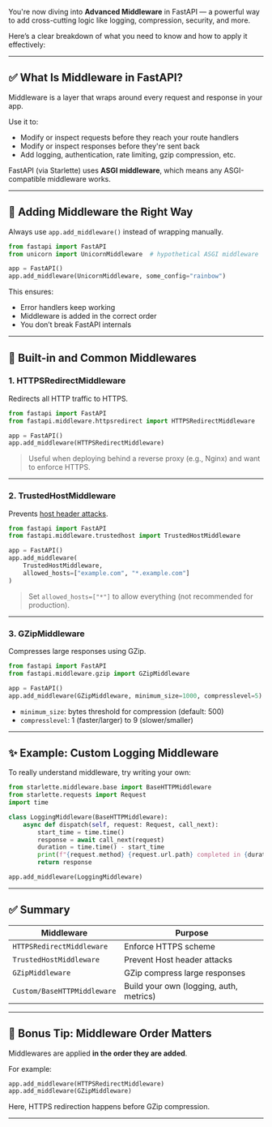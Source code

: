 You're now diving into **Advanced Middleware** in FastAPI — a powerful way to add cross-cutting logic like logging, compression, security, and more.

Here’s a clear breakdown of what you need to know and how to apply it effectively:

---

## ✅ What Is Middleware in FastAPI?

Middleware is a layer that wraps around every request and response in your app.

Use it to:

* Modify or inspect requests before they reach your route handlers
* Modify or inspect responses before they're sent back
* Add logging, authentication, rate limiting, gzip compression, etc.

FastAPI (via Starlette) uses **ASGI middleware**, which means any ASGI-compatible middleware works.

---

## 🔧 Adding Middleware the Right Way

Always use `app.add_middleware()` instead of wrapping manually.

```python
from fastapi import FastAPI
from unicorn import UnicornMiddleware  # hypothetical ASGI middleware

app = FastAPI()
app.add_middleware(UnicornMiddleware, some_config="rainbow")
```

This ensures:

* Error handlers keep working
* Middleware is added in the correct order
* You don’t break FastAPI internals

---

## 🚀 Built-in and Common Middlewares

### 1. **HTTPSRedirectMiddleware**

Redirects all HTTP traffic to HTTPS.

```python
from fastapi import FastAPI
from fastapi.middleware.httpsredirect import HTTPSRedirectMiddleware

app = FastAPI()
app.add_middleware(HTTPSRedirectMiddleware)
```

> Useful when deploying behind a reverse proxy (e.g., Nginx) and want to enforce HTTPS.

---

### 2. **TrustedHostMiddleware**

Prevents [host header attacks](https://portswigger.net/web-security/host-header).

```python
from fastapi import FastAPI
from fastapi.middleware.trustedhost import TrustedHostMiddleware

app = FastAPI()
app.add_middleware(
    TrustedHostMiddleware,
    allowed_hosts=["example.com", "*.example.com"]
)
```

> Set `allowed_hosts=["*"]` to allow everything (not recommended for production).

---

### 3. **GZipMiddleware**

Compresses large responses using GZip.

```python
from fastapi import FastAPI
from fastapi.middleware.gzip import GZipMiddleware

app = FastAPI()
app.add_middleware(GZipMiddleware, minimum_size=1000, compresslevel=5)
```

* `minimum_size`: bytes threshold for compression (default: 500)
* `compresslevel`: 1 (faster/larger) to 9 (slower/smaller)

---

## ✨ Example: Custom Logging Middleware

To really understand middleware, try writing your own:

```python
from starlette.middleware.base import BaseHTTPMiddleware
from starlette.requests import Request
import time

class LoggingMiddleware(BaseHTTPMiddleware):
    async def dispatch(self, request: Request, call_next):
        start_time = time.time()
        response = await call_next(request)
        duration = time.time() - start_time
        print(f"{request.method} {request.url.path} completed in {duration:.2f}s")
        return response

app.add_middleware(LoggingMiddleware)
```

---

## ✅ Summary

| Middleware                  | Purpose                                 |
| --------------------------- | --------------------------------------- |
| `HTTPSRedirectMiddleware`   | Enforce HTTPS scheme                    |
| `TrustedHostMiddleware`     | Prevent Host header attacks             |
| `GZipMiddleware`            | GZip compress large responses           |
| `Custom/BaseHTTPMiddleware` | Build your own (logging, auth, metrics) |

---

## 🚀 Bonus Tip: Middleware Order Matters

Middlewares are applied **in the order they are added**.

For example:

```python
app.add_middleware(HTTPSRedirectMiddleware)
app.add_middleware(GZipMiddleware)
```

Here, HTTPS redirection happens before GZip compression.

---

